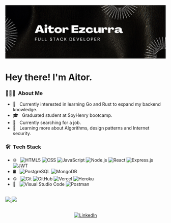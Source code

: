 
<img alt="My banner" src="./assets/Aitor Ezcurra.pnG">
<h1> Hey there! I'm Aitor.</h1>

<h3> 👨🏻‍💻 &nbsp;About Me </h3>

- 🤔 &nbsp; Currently interested in learning Go and Rust to expand my backend knowledge.
- 🎓 &nbsp; Graduated student at SoyHenry bootcamp.
- 💼 &nbsp; Currently searching for a job.
- 🌱 &nbsp; Learning more about Algorithms, design patterns and Internet security.

<h3> 🛠 &nbsp;Tech Stack</h3>

- 🌐 &nbsp;
  ![HTML5](https://img.shields.io/badge/-HTML5-333333?style=flat&logo=HTML5)
  ![CSS](https://img.shields.io/badge/-CSS-333333?style=flat&logo=CSS3&logoColor=1572B6)
  ![JavaScript](https://img.shields.io/badge/-JavaScript-333333?style=flat&logo=javascript)
  ![Node.js](https://img.shields.io/badge/-Node.js-333333?style=flat&logo=node.js)
  ![React](https://img.shields.io/badge/-React-333333?style=flat&logo=react)
  ![Express.js](https://img.shields.io/badge/express.js-333333.svg?style=flat&logo=express&logoColor=%2361DAFB)
  ![JWT](https://img.shields.io/badge/JWT-333333?style=flat&logo=JSON%20web%20tokens)
- 🛢 &nbsp;
  ![PostgreSQL](https://img.shields.io/badge/-PostgreSQL-333333?style=flat&logo=postgresql)
  ![MongoDB](https://img.shields.io/badge/-MongoDB-333333?style=flat&logo=mongodb)
- ⚙️ &nbsp;
  ![Git](https://img.shields.io/badge/-Git-333333?style=flat&logo=git)
  ![GitHub](https://img.shields.io/badge/-GitHub-333333?style=flat&logo=github)
  ![Vercel](https://img.shields.io/badge/vercel-333333.svg?style=flat&logo=vercel&logoColor=white)
  ![Heroku](https://img.shields.io/badge/heroku-333333.svg?style=flat&logo=heroku&logoColor=white)
- 🔧 &nbsp;
  ![Visual Studio Code](https://img.shields.io/badge/-Visual%20Studio%20Code-333333?style=flat&logo=visual-studio-code&logoColor=007ACC)
  ![Postman](https://img.shields.io/badge/Postman-333333?style=flat&logo=postman&logoColor=white)
<br/>

<a href="https://github.com/Aitortita">
  <img height="180em" src="https://github-readme-stats.vercel.app/api?username=Aitortita&theme=buefy&show_icons=true" />
  <img height="180em" src="https://github-readme-stats.vercel.app/api/top-langs/?username=Aitortita&theme=buefy&layout=compact" />
</a>
<br/><br/>

<p align="center">
<a href="https://www.linkedin.com/in/javier-aitor-ezcurra-503200230/"><img alt="LinkedIn" src="https://img.shields.io/badge/LinkedIn-Aitor%20Ezcurra-blue"></a>
</p>
